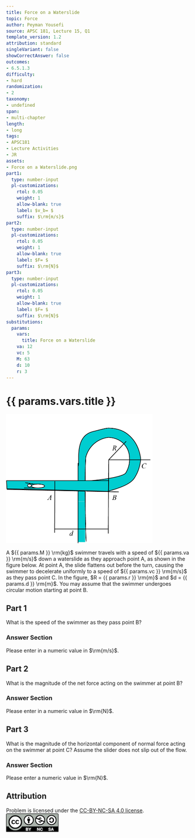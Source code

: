 ```yaml
---
title: Force on a Waterslide
topic: Force
author: Peyman Yousefi
source: APSC 181, Lecture 15, Q1
template_version: 1.2
attribution: standard
singleVariant: false
showCorrectAnswer: false
outcomes:
- 6.5.1.3
difficulty:
- hard
randomization:
- 2
taxonomy:
- undefined
span:
- multi-chapter
length:
- long
tags:
- APSC181
- Lecture Activities
- JR
assets:
- Force on a Waterslide.png
part1:
  type: number-input
  pl-customizations:
    rtol: 0.05
    weight: 1
    allow-blank: true
    label: $v_b= $
    suffix: $\rm{m/s}$
part2:
  type: number-input
  pl-customizations:
    rtol: 0.05
    weight: 1
    allow-blank: true
    label: $F= $
    suffix: $\rm{N}$
part3:
  type: number-input
  pl-customizations:
    rtol: 0.05
    weight: 1
    allow-blank: true
    label: $F= $
    suffix: $\rm{N}$
substitutions:
  params:
    vars:
      title: Force on a Waterslide
    va: 12
    vc: 5
    M: 63
    d: 10
    r: 3
---
```

# {{ params.vars.title }}
<img src="Force on a Waterslide.png" width=400>

A ${{ params.M }} \rm{kg}$ swimmer travels with a speed of ${{ params.va }} \rm{m/s}$ down a waterslide as they approach point A, as shown in the figure below.
At point A, the slide flattens out before the turn, causing the swimmer to decelerate uniformly to a speed of ${{ params.vc }} \rm{m/s}$ as they pass point C.
In the figure, $R = {{ params.r }} \rm{m}$ and $d = {{ params.d }} \rm{m}$.
You may assume that the swimmer undergoes circular motion starting at point B.

## Part 1

What is the speed of the swimmer as they pass point B?

### Answer Section

Please enter in a numeric value in $\rm{m/s}$.

## Part 2

What is the magnitude of the net force acting on the swimmer at point B?

### Answer Section

Please enter in a numeric value in $\rm{N}$.

## Part 3

What is the magnitude of the horizontal component of normal force acting on the swimmer at point C? Assume the slider does not slip out of the flow.

### Answer Section

Please enter a numeric value in $\rm{N}$.

## Attribution

Problem is licensed under the [CC-BY-NC-SA 4.0 license](https://creativecommons.org/licenses/by-nc-sa/4.0/).<br> ![The Creative Commons 4.0 license requiring attribution-BY, non-commercial-NC, and share-alike-SA license.](https://raw.githubusercontent.com/firasm/bits/master/by-nc-sa.png)